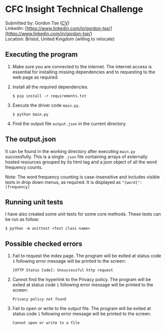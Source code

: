 # CFC Insight Technical Challenge
Submitted by: Gordon Tse ([CV](https://drive.google.com/file/d/1Aygr-EMG8Fo79PxnYerItKkZAfXi3Tf7/view?usp=sharing)) \
LinkedIn: [https://www.linkedin.com/in/gordon-tse/](https://www.linkedin.com/in/gordon-tse/) \
Location: Bristol, United Kingdom (willing to relocate)


## Executing the program
1. Make sure you are connected to the internet. The internet access is essential for installing missing dependencies and to 
requesting to the web page as required. 
2. Install all the required dependencies.

   `$ pip install -r requirements.txt`

3. Execute the driver code `main.py`.

    `$ python main.py`
    
4. Find the output file `output.json` in the current directory.

## The output.json
It can be found in the working directory after executing `main.py` successfully. This is a single `.json` file containing arrays of externally hosted resources grouped by its html tag and a json object 
of all the word frequency counts.

Note: The word frequency counting is case-insensitive and includes visible texts in drop down menus, as required. It is 
displayed as `"[word]": [frequency]`

## Running unit tests
I have also created some unit tests for some core methods. These tests can be run as follow:


`$ python -m unittest <Test class name>`


## Possible checked errors
1. Fail to request the index page. The program will be exited at status code `1` following error message will be printed
to the screen: 

    `[HTTP Status Code]: Unsuccessful http request`

2. Cannot find the hyperlink to the Privacy policy. The program will be exited at status code `1` following error message will be printed
to the screen: 

    `Privacy policy not found`
    
3. Fail to open or write to the output file. The program will be exited at status code `1` following error message will be printed
to the screen: 

    `Cannot open or write to a file`

